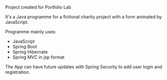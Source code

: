 Project created for Portfolio Lab

It's a Java programme for a fictional charity project with a form animated by JavaScript.

Programme mainly uses:
- JavaScript
- Spring Boot
- Spring Hibernate
- Spring MVC in jsp format

The App can have future updates with Spring Security to add user login and registration.
